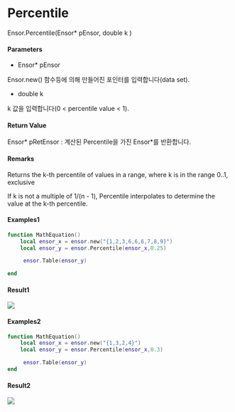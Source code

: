 # Percentile

Ensor.Percentile\(Ensor\* pEnsor, double k \)

#### Parameters

* Ensor\* pEnsor

Ensor.new\(\) 함수등에 의해 만들어진 포인터를 입력합니다\(data set\).

* double k

k 값을 입력합니다\(0 &lt; percentile value &lt; 1\).

#### Return Value

Ensor\* pRetEnsor : 계산된 Percentile을 가진  Ensor\*를 반환합니다.

#### Remarks

Returns the k-th percentile of values in a range, where k is in the range 0..1, exclusive

If k is not a multiple of 1/\(n - 1\), Percentile interpolates to determine the value at the k-th percentile.

#### Examples1

```lua
function MathEquation()
    local ensor_x = ensor.new("{1,2,3,6,6,6,7,8,9}")
    local ensor_y = ensor.Percentile(ensor_x,0.25)

     ensor.Table(ensor_y)

end
```

#### Result1

![](/StatisticsAPI/PercentileResultTable.png)

#### Examples2

```lua
function MathEquation()
    local ensor_x = ensor.new("{1,3,2,4}")
    local ensor_y = ensor.Percentile(ensor_x,0.3)

     ensor.Table(ensor_y)
end
```

#### Result2

![](/StatisticsAPI/PercentileResultTable2.png)

